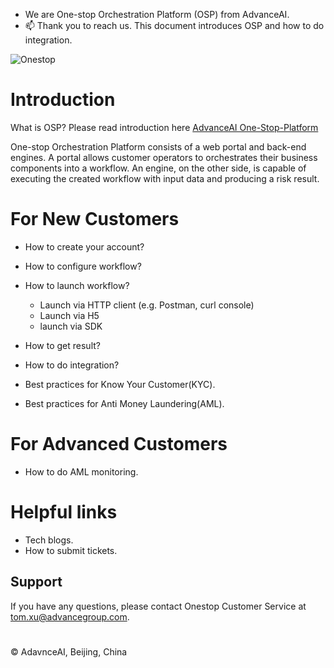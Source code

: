 - We are One-stop Orchestration Platform (OSP) from AdvanceAI.
- 📫 Thank you to reach us. This document introduces OSP and how to do integration.

<!---
Onestop-advanceAI/Onestop-advanceAI is a ✨ special ✨ repository because its `README.md` (this file) appears on your GitHub profile.
You can click the Preview link to take a look at your changes.
--->

![Onestop](image  "One Stop")


# Introduction
What is OSP? Please read introduction here [AdvanceAI One-Stop-Platform](https://id-oop.advance.ai/)

One-stop Orchestration Platform consists of a web portal and back-end engines. 
A portal allows customer operators to orchestrates their business components into a workflow. An engine, on the other side, is capable of executing the created workflow with input data and producing a risk result.

# For New Customers
- How to create your account? 
- How to configure workflow?
- How to launch workflow? 
    - Launch via HTTP client (e.g. Postman, curl console)
    - Launch via H5
    - launch via SDK
    
- How to get result?
- How to do integration?
- Best practices for Know Your Customer(KYC).
- Best practices for Anti Money Laundering(AML).

# For Advanced Customers
- How to do AML monitoring.


# Helpful links
- Tech blogs.
- How to submit tickets. 

## Support 
If you have any questions, please contact Onestop Customer Service at tom.xu@advancegroup.com.

# 
© AdavnceAI, Beijing, China


